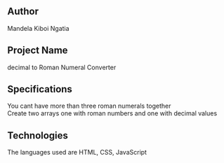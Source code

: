## Author
Mandela Kiboi Ngatia
## Project Name
decimal to Roman Numeral Converter
## Specifications
You cant have more than three roman numerals together <br>
Create two arrays one with roman numbers and one with decimal values <br>

## Technologies
The languages used are HTML, CSS, JavaScript
